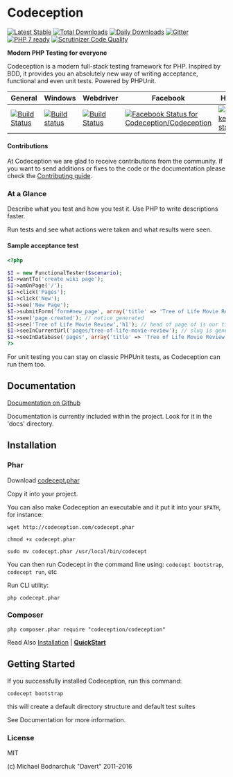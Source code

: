 # Codeception

[![Latest Stable](https://poser.pugx.org/Codeception/Codeception/version.png)](https://packagist.org/packages/Codeception/Codeception)
[![Total Downloads](https://poser.pugx.org/codeception/codeception/downloads.png)](https://packagist.org/packages/codeception/codeception)
[![Daily Downloads](https://img.shields.io/packagist/dd/codeception/codeception.svg)](https://packagist.org/packages/codeception/codeception)
[![Gitter](https://badges.gitter.im/Join%20Chat.svg)](https://gitter.im/Codeception/Codeception?utm_source=badge&utm_medium=badge&utm_campaign=pr-badge&utm_content=badge)
[![PHP 7 ready](http://php7ready.timesplinter.ch/Codeception/Codeception/badge.svg)](https://travis-ci.org/Codeception/Codeception)
[![Scrutinizer Code Quality](https://scrutinizer-ci.com/g/Codeception/Codeception/badges/quality-score.png?b=2.2)](https://scrutinizer-ci.com/g/Codeception/Codeception/?branch=2.2)

**Modern PHP Testing for everyone** 

Codeception is a modern full-stack testing framework for PHP.
Inspired by BDD, it provides you an absolutely new way of writing acceptance, functional and even unit tests.
Powered by PHPUnit.

| General |  Windows |  Webdriver  | Facebook | HHVM |
| ------- | -------- | -------- | -------- | -------- | 
| [![Build Status](https://secure.travis-ci.org/Codeception/Codeception.png?branch=2.2)](http://travis-ci.org/Codeception/Codeception) | [![Build status](https://ci.appveyor.com/api/projects/status/ntjj9i4y67d1rb7y?svg=true)](https://ci.appveyor.com/project/DavertMik/codeception/branch/2.2) | [![Build Status](https://semaphoreci.com/api/v1/codeception/codeception/branches/master/shields_badge.svg)](https://semaphoreci.com/codeception/codeception) | [ ![Facebook Status for Codeception/Codeception](https://codeship.com/projects/e4bc90d0-1ed5-0134-566c-1ed679ae6c9d/status?branch=2.2)](https://codeship.com/projects/160201) | [![wercker status](https://app.wercker.com/status/b4eecd0596bedb65333ff7ab7836bc7f/s/ "wercker status")](https://app.wercker.com/project/byKey/b4eecd0596bedb65333ff7ab7836bc7f) |


#### Contributions

At Codeception we are glad to receive contributions from the community. If you want to send additions or fixes to the code or the documentation please check the [Contributing guide](https://github.com/Codeception/Codeception/blob/2.0/CONTRIBUTING.md).

### At a Glance

Describe what you test and how you test it. Use PHP to write descriptions faster.

Run tests and see what actions were taken and what results were seen.

#### Sample acceptance test

``` php
<?php

$I = new FunctionalTester($scenario);
$I->wantTo('create wiki page');
$I->amOnPage('/');
$I->click('Pages');
$I->click('New');
$I->see('New Page');
$I->submitForm('form#new_page', array('title' => 'Tree of Life Movie Review','body' => "Next time don't let Hollywood create art-house!"));
$I->see('page created'); // notice generated
$I->see('Tree of Life Movie Review','h1'); // head of page of is our title
$I->seeInCurrentUrl('pages/tree-of-life-movie-review'); // slug is generated
$I->seeInDatabase('pages', array('title' => 'Tree of Life Movie Review')); // data is stored in database
?>
```

For unit testing you can stay on classic PHPUnit tests, as Codeception can run them too.

## Documentation

[Documentation on Github](https://github.com/Codeception/Codeception/tree/master/docs)

Documentation is currently included within the project. Look for it in the 'docs' directory.

## Installation

### Phar

Download [codecept.phar](http://codeception.com/codecept.phar)

Copy it into your project.

You can also make Codeception an executable and it put it into your `$PATH`, for instance:

```
wget http://codeception.com/codecept.phar

chmod +x codecept.phar

sudo mv codecept.phar /usr/local/bin/codecept

```

You can then run Codecept in the command line using: `codecept bootstrap`, `codecept run`, etc


Run CLI utility:

```
php codecept.phar
```

### Composer

```
php composer.phar require "codeception/codeception"
```

Read Also [Installation](http://codeception.com/install) | **[QuickStart](http://codeception.com/quickstart)**

## Getting Started

If you successfully installed Codeception, run this command:

```
codecept bootstrap
```

this will create a default directory structure and default test suites

See Documentation for more information.

### License
MIT

(c) Michael Bodnarchuk "Davert"
2011-2016

